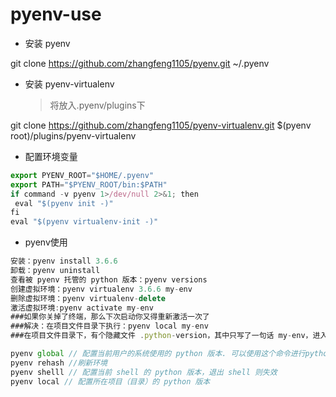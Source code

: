# pyenv-use

* 安装 pyenv

git clone https://github.com/zhangfeng1105/pyenv.git  ~/.pyenv

* 安装 pyenv-virtualenv

  >将放入.pyenv/plugins下 

git clone https://github.com/zhangfeng1105/pyenv-virtualenv.git $(pyenv root)/plugins/pyenv-virtualenv


* 配置环境变量 
```javascript
export PYENV_ROOT="$HOME/.pyenv"
export PATH="$PYENV_ROOT/bin:$PATH"
if command -v pyenv 1>/dev/null 2>&1; then
 eval "$(pyenv init -)"
fi
eval "$(pyenv virtualenv-init -)"
```

* pyenv使用 
```javascript
安装：pyenv install 3.6.6
卸载：pyenv uninstall
查看被 pyenv 托管的 python 版本：pyenv versions
创建虚拟环境：pyenv virtualenv 3.6.6 my-env
删除虚拟环境：pyenv virtualenv-delete
激活虚拟环境:pyenv activate my-env
###如果你关掉了终端，那么下次启动你又得重新激活一次了
###解决：在项目文件目录下执行：pyenv local my-env
###在项目文件目录下，有个隐藏文件 .python-version，其中只写了一句话 my-env，进入项目文件目录，就会自动激活虚拟环境

pyenv global // 配置当前用户的系统使用的 python 版本. 可以使用这个命令进行python版本的切换!
pyenv rehash //刷新环境
pyenv shelll // 配置当前 shell 的 python 版本，退出 shell 则失效
pyenv local // 配置所在项目（目录）的 python 版本
```



